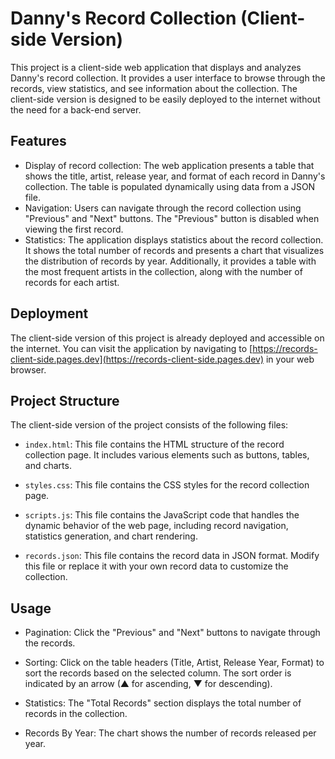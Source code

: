 # Danny's Record Collection (Client-side Version)

This project is a client-side web application that displays and analyzes Danny's record collection. It provides a user interface to browse through the records, view statistics, and see information about the collection. The client-side version is designed to be easily deployed to the internet without the need for a back-end server.

## Features

- Display of record collection: The web application presents a table that shows the title, artist, release year, and format of each record in Danny's collection. The table is populated dynamically using data from a JSON file.
- Navigation: Users can navigate through the record collection using "Previous" and "Next" buttons. The "Previous" button is disabled when viewing the first record.
- Statistics: The application displays statistics about the record collection. It shows the total number of records and presents a chart that visualizes the distribution of records by year. Additionally, it provides a table with the most frequent artists in the collection, along with the number of records for each artist.

## Deployment

The client-side version of this project is already deployed and accessible on the internet. You can visit the application by navigating to [https://records-client-side.pages.dev](https://records-client-side.pages.dev) in your web browser.

## Project Structure

The client-side version of the project consists of the following files:

- `index.html`: This file contains the HTML structure of the record collection page. It includes various elements such as buttons, tables, and charts.

- `styles.css`: This file contains the CSS styles for the record collection page.

- `scripts.js`: This file contains the JavaScript code that handles the dynamic behavior of the web page, including record navigation, statistics generation, and chart rendering.

- `records.json`: This file contains the record data in JSON format. Modify this file or replace it with your own record data to customize the collection.

## Usage

- Pagination: Click the "Previous" and "Next" buttons to navigate through the records.

- Sorting: Click on the table headers (Title, Artist, Release Year, Format) to sort the records based on the selected column. The sort order is indicated by an arrow (▲ for ascending, ▼ for descending).

- Statistics: The "Total Records" section displays the total number of records in the collection.

- Records By Year: The chart shows the number of records released per year.

